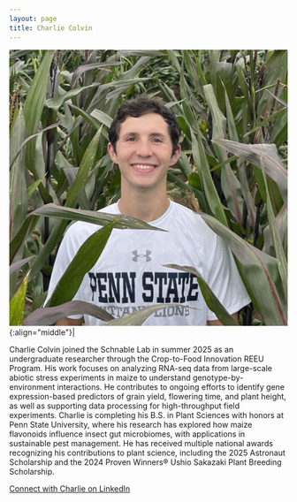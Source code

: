 ```yaml
---
layout: page
title: Charlie Colvin
---
```


![Charlie Colvin](/images/People_Images/Charlie-C.jpg){:align="middle"}|

Charlie Colvin joined the Schnable Lab in summer 2025 as an undergraduate researcher through the Crop-to-Food Innovation REEU Program. His work focuses on analyzing RNA-seq data from large-scale abiotic stress experiments in maize to understand genotype-by-environment interactions. He contributes to ongoing efforts to identify gene expression-based predictors of grain yield, flowering time, and plant height, as well as supporting data processing for high-throughput field experiments.
Charlie is completing his B.S. in Plant Sciences with honors at Penn State University, where his research has explored how maize flavonoids influence insect gut microbiomes, with applications in sustainable pest management. He has received multiple national awards recognizing his contributions to plant science, including the 2025 Astronaut Scholarship and the 2024 Proven Winners® Ushio Sakazaki Plant Breeding Scholarship.

[Connect with Charlie on LinkedIn](www.linkedin.com/in/charles-colvin)
